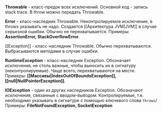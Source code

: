 **Throwable** - класс-предок всех исключений. Основной код - запись stack trace. В throw можно передать Throwable.

**Error** - класс-наследник Throwable. Неконтролируемое исключение, в throws указывать не надо. Создается [[Архитектура JVM|JVM]] в случае серьезной ошибки. Обычно не перехватывается. Примеры: **AssertionError, StackOverflowError**.

[[Exception]] - класс-наследник Throwable. Обычно перехватываются. Выбрасываются методами в случае ошибки.

**RuntimeException** - класс-наследник Exception. Обозначает исключения, не столь важные, чтобы выносить их в сигнатуру (неконтролируемые). Чаще всего, перехватываются на месте.
Примеры: **[[Массивы|IndexOutOfBoundsException]], [[null|NullPointerException]]**. 

**IOException** - один из других наследников Exception. Обозначают исключения, связанные с вводом-выводом. Контролируемые, т.е. необходимо указывать в сигнатуре с помощью ключевого слова `throws`/
Примеры: **FileNotFoundException, SocketException**